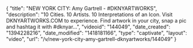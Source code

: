 {
    "title": "NEW YORK CITY: Amy Gartrell - #DKNYARTWORKS",
    "description": "10 Cities. 10 Artists. 10 Interpretations of an Icon. Visit DKNYARTWORKS.COM to experience. Find artwork in your city, snap a pic and hashtag it with #dknyar...",
    "videoid": "144049",
    "date_created": "1394228216",
    "date_modified": "1418181166",
    "type": "captivate",
    "layout": "video",
    "url": "\/v\/new-york-city-amy-gartrell-dknyartworks\/144049"
}